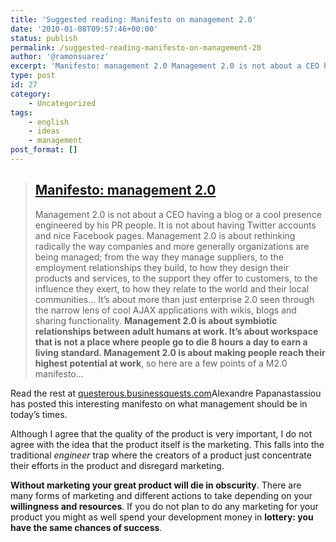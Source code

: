 ```yaml
---
title: 'Suggested reading: Manifesto on management 2.0'
date: '2010-01-08T09:57:46+00:00'
status: publish
permalink: /suggested-reading-manifesto-on-management-20
author: '@ramonsuarez'
excerpt: 'Manifesto: management 2.0 Management 2.0 is not about a CEO having a blog or a cool presence engineered by his PR people. It is not about having Twitter accounts and nice Facebook pages. Management 2.0 is about rethinking radically the way compani...'
type: post
id: 27
category:
    - Uncategorized
tags:
    - english
    - ideas
    - management
post_format: []
---
```

> ## [Manifesto: management 2.0](http://questerous.businessquests.com/manifesto-management-20)
> 
> Management 2.0 is not about a CEO having a blog or a cool presence engineered by his PR people. It is not about having Twitter accounts and nice Facebook pages. Management 2.0 is about rethinking radically the way companies and more generally organizations are being managed; from the way they manage suppliers, to the employment relationships they build, to how they design their products and services, to the support they offer to customers, to the influence they exert, to how they relate to the world and their local communities… It’s about more than just enterprise 2.0 seen through the narrow lens of cool AJAX applications with wikis, blogs and sharing functionality. **Management 2.0 is about symbiotic relationships between adult humans at work. It’s about workspace that is not a place where people go to die 8 hours a day to earn a living standard. Management 2.0 is about making people reach their highest potential at work**, so here are a few points of a M2.0 manifesto…

Read the rest at [questerous.businessquests.com](http://questerous.businessquests.com/manifesto-management-20)</div>Alexandre Papanastassiou has posted this interesting manifesto on what management should be in today’s times.

Although I agree that the quality of the product is very important, I do not agree with the idea that the product itself is the marketing. This falls into the traditional *engineer* trap where the creators of a product just concentrate their efforts in the product and disregard marketing.

**Without marketing your great product will die in obscurity**. There are many forms of marketing and different actions to take depending on your **willingness and resources**. If you do not plan to do any marketing for your product you might as well spend your development money in **lottery: you have the same chances of success**.

</div>